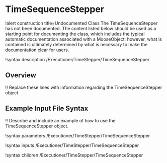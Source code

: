 # TimeSequenceStepper

!alert construction title=Undocumented Class
The TimeSequenceStepper has not been documented. The content listed below should be used as a starting point for
documenting the class, which includes the typical automatic documentation associated with a
MooseObject; however, what is contained is ultimately determined by what is necessary to make the
documentation clear for users.

!syntax description /Executioner/TimeStepper/TimeSequenceStepper

## Overview

!! Replace these lines with information regarding the TimeSequenceStepper object.

## Example Input File Syntax

!! Describe and include an example of how to use the TimeSequenceStepper object.

!syntax parameters /Executioner/TimeStepper/TimeSequenceStepper

!syntax inputs /Executioner/TimeStepper/TimeSequenceStepper

!syntax children /Executioner/TimeStepper/TimeSequenceStepper
